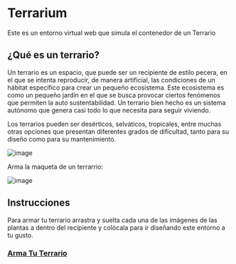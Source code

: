 # Terrarium
Este es un entorno virtual web que simula el contenedor de un Terrario

## ¿Qué es un terrario?
Un terrario es un espacio, que puede ser un recipiente de estilo pecera, en el que se intenta reproducir, de manera artificial, las condiciones de un hábitat específico para crear un pequeño ecosistema. Este ecosistema es como un pequeño jardín en el que se busca provocar ciertos fenómenos que permiten la auto sustentabilidad. Un terrario bien hecho es un sistema autónomo que genera casi todo lo que necesita para seguir viviendo.

Los terrarios pueden ser desérticos, selváticos, tropicales, entre muchas otras opciones que presentan diferentes grados de dificultad, tanto para su diseño como para su mantenimiento. <br/>

![image](https://github.com/Yoel-Gasca/Terrarium/assets/83617933/0ae779c0-39e2-421a-acbf-903d5b18342a)

Arma la maqueta de un terrarrio: <br/>

![image](https://github.com/Yoel-Gasca/Terrarium/assets/83617933/440cec30-8533-438a-a703-34c5011926f1)

## Instrucciones
Para armar tu terrario arrastra y suelta cada una de las imágenes de las plantas a dentro del recipiente y colócala para ir diseñando este entorno a tu gusto.

<h3><a href="https://yoel-gasca.github.io/Terrarium/Index.html">Arma Tu Terrario</a></h3>


